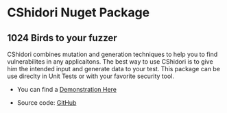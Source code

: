 # CShidori Nuget Package

## 1024 Birds to your fuzzer

CShidori combines mutation and generation techniques to help you to find vulnerabilites in any applicaitons.
The best way to use CShidori is to give him the intended input and generate data to your test.
This package can be use direclty in Unit Tests or with your favorite security tool.

* You can find a [Demonstration Here](https://github.com/Aif4thah/CShidori)

* Source code: [GitHub](https://github.com/Aif4thah/CShidori)

